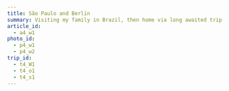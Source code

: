 ```yaml
---
title: São Paulo and Berlin
summary: Visiting my family in Brazil, then home via long awaited trip to Berlin.
article_id:
  - a4_w1
photo_id:
  - p4_w1
  - p4_w2
trip_id:
  - t4_W1
  - t4_o1
  - t4_s1
---
```

